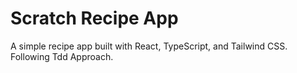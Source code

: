 # Scratch Recipe App 

A simple recipe app built with React, TypeScript, and Tailwind CSS. Following Tdd Approach.
